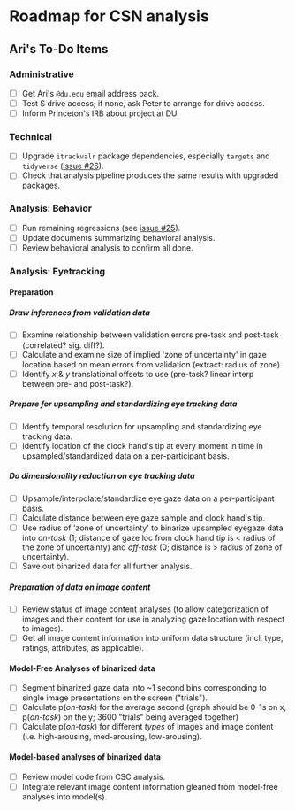 # Roadmap for CSN analysis

## Ari's To-Do Items

### Administrative

- [ ] Get Ari's `@du.edu` email address back.
- [ ] Test S drive access; if none, ask Peter to arrange for drive access.
- [ ] Inform Princeton's IRB about project at DU.

### Technical

- [ ] Upgrade `itrackvalr` package dependencies, especially `targets` and `tidyverse` ([issue #26](https://github.com/sokolhessnerlab/itrackvalr/issues/26)).
- [ ] Check that analysis pipeline produces the same results with upgraded packages.

### Analysis: Behavior

- [ ] Run remaining regressions (see [issue #25](https://github.com/sokolhessnerlab/itrackvalr/issues/25)).
- [ ] Update documents summarizing behavioral analysis.
- [ ] Review behavioral analysis to confirm all done.

### Analysis: Eyetracking

#### Preparation

##### Draw inferences from validation data
- [ ] Examine relationship between validation errors pre-task and post-task (correlated? sig. diff?).
- [ ] Calculate and examine size of implied 'zone of uncertainty' in gaze location based on mean errors from validation (extract: radius of zone).
- [ ] Identify _x_ & _y_ translational offsets to use (pre-task? linear interp between pre- and post-task?).

##### Prepare for upsampling and standardizing eye tracking data
- [ ] Identify temporal resolution for upsampling and standardizing eye tracking data.
- [ ] Identify location of the clock hand's tip at every moment in time in upsampled/standardized data on a per-participant basis.

##### Do dimensionality reduction on eye tracking data
- [ ] Upsample/interpolate/standardize eye gaze data on a per-participant basis.
- [ ] Calculate distance between eye gaze sample and clock hand's tip.
- [ ] Use radius of 'zone of uncertainty' to binarize upsampled eyegaze data into _on-task_ (1; distance of gaze loc from clock hand tip is < radius of the zone of uncertainty) and _off-task_ (0; distance is > radius of zone of uncertainty).
- [ ] Save out binarized data for all further analysis.

##### Preparation of data on image content
- [ ] Review status of image content analyses (to allow categorization of images and their content for use in analyzing gaze location with respect to images).
- [ ] Get all image content information into uniform data structure (incl. type, ratings, attributes, as applicable).

#### Model-Free Analyses of binarized data
- [ ] Segment binarized gaze data into ~1 second bins corresponding to single image presentations on the screen ("trials").
- [ ] Calculate p(_on-task_) for the average second (graph should be 0-1s on x, p(_on-task_) on the y; 3600 "trials" being averaged together)
- [ ] Calculate p(_on-task_) for different _types_ of images and image content (i.e. high-arousing, med-arousing, low-arousing).

#### Model-based analyses of binarized data
- [ ] Review model code from CSC analysis.
- [ ] Integrate relevant image content information gleaned from model-free analyses into model(s).
